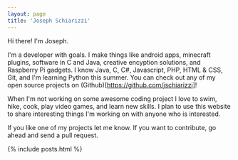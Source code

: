 ```yaml
---
layout: page
title: 'Joseph Schiarizzi'
---
```

Hi there!  I'm Joseph.

I'm a developer with goals.  I make things like android apps, minecraft plugins, software in C and Java, creative encyption solutions, and Raspberry Pi gadgets.  I know Java, C, C#, Javascript, PHP, HTML & CSS, Git, and I'm learning Python this summer.  You can check out any of my open source projects on (Github)[https://github.com/jschiarizzi]!

When I'm not working on some awesome coding project I love to swim, hike, cook, play video games, and learn new skills.  I plan to use this website to share interesting things I'm working on with anyone who is interested.

If you like one of my projects let me know.  If you want to contribute, go ahead and send a pull request.

{% include posts.html %}


